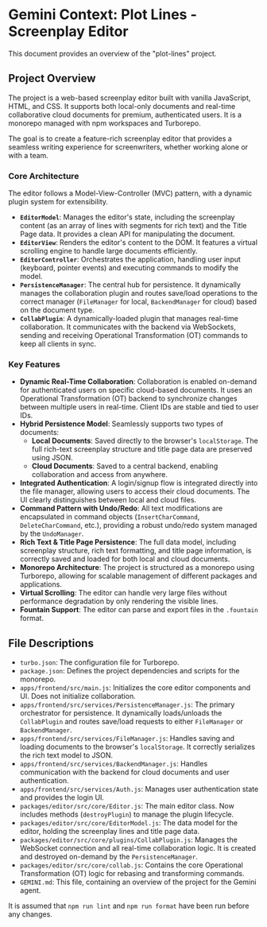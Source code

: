 # Gemini Context: Plot Lines - Screenplay Editor

This document provides an overview of the "plot-lines" project.

## Project Overview

The project is a web-based screenplay editor built with vanilla JavaScript, HTML, and CSS. It supports both local-only documents and real-time collaborative cloud documents for premium, authenticated users. It is a monorepo managed with npm workspaces and Turborepo.

The goal is to create a feature-rich screenplay editor that provides a seamless writing experience for screenwriters, whether working alone or with a team.

### Core Architecture

The editor follows a Model-View-Controller (MVC) pattern, with a dynamic plugin system for extensibility.

-   **`EditorModel`**: Manages the editor's state, including the screenplay content (as an array of lines with segments for rich text) and the Title Page data. It provides a clean API for manipulating the document.
-   **`EditorView`**: Renders the editor's content to the DOM. It features a virtual scrolling engine to handle large documents efficiently.
-   **`EditorController`**: Orchestrates the application, handling user input (keyboard, pointer events) and executing commands to modify the model.
-   **`PersistenceManager`**: The central hub for persistence. It dynamically manages the collaboration plugin and routes save/load operations to the correct manager (`FileManager` for local, `BackendManager` for cloud) based on the document type.
-   **`CollabPlugin`**: A dynamically-loaded plugin that manages real-time collaboration. It communicates with the backend via WebSockets, sending and receiving Operational Transformation (OT) commands to keep all clients in sync.

### Key Features

-   **Dynamic Real-Time Collaboration**: Collaboration is enabled on-demand for authenticated users on specific cloud-based documents. It uses an Operational Transformation (OT) backend to synchronize changes between multiple users in real-time. Client IDs are stable and tied to user IDs.
-   **Hybrid Persistence Model**: Seamlessly supports two types of documents:
    -   **Local Documents**: Saved directly to the browser's `localStorage`. The full rich-text screenplay structure and title page data are preserved using JSON.
    -   **Cloud Documents**: Saved to a central backend, enabling collaboration and access from anywhere.
-   **Integrated Authentication**: A login/signup flow is integrated directly into the file manager, allowing users to access their cloud documents. The UI clearly distinguishes between local and cloud files.
-   **Command Pattern with Undo/Redo**: All text modifications are encapsulated in command objects (`InsertCharCommand`, `DeleteCharCommand`, etc.), providing a robust undo/redo system managed by the `UndoManager`.
-   **Rich Text & Title Page Persistence**: The full data model, including screenplay structure, rich text formatting, and title page information, is correctly saved and loaded for both local and cloud documents.
-   **Monorepo Architecture**: The project is structured as a monorepo using Turborepo, allowing for scalable management of different packages and applications.
-   **Virtual Scrolling**: The editor can handle very large files without performance degradation by only rendering the visible lines.
-   **Fountain Support**: The editor can parse and export files in the `.fountain` format.

## File Descriptions

-   `turbo.json`: The configuration file for Turborepo.
-   `package.json`: Defines the project dependencies and scripts for the monorepo.
-   `apps/frontend/src/main.js`: Initializes the core editor components and UI. Does not initialize collaboration.
-   `apps/frontend/src/services/PersistenceManager.js`: The primary orchestrator for persistence. It dynamically loads/unloads the `CollabPlugin` and routes save/load requests to either `FileManager` or `BackendManager`.
-   `apps/frontend/src/services/FileManager.js`: Handles saving and loading documents to the browser's `localStorage`. It correctly serializes the rich text model to JSON.
-   `apps/frontend/src/services/BackendManager.js`: Handles communication with the backend for cloud documents and user authentication.
-   `apps/frontend/src/services/Auth.js`: Manages user authentication state and provides the login UI.
-   `packages/editor/src/core/Editor.js`: The main editor class. Now includes methods (`destroyPlugin`) to manage the plugin lifecycle.
-   `packages/editor/src/core/EditorModel.js`: The data model for the editor, holding the screenplay lines and title page data.
-   `packages/editor/src/core/plugins/CollabPlugin.js`: Manages the WebSocket connection and all real-time collaboration logic. It is created and destroyed on-demand by the `PersistenceManager`.
-   `packages/editor/src/core/collab.js`: Contains the core Operational Transformation (OT) logic for rebasing and transforming commands.
-   `GEMINI.md`: This file, containing an overview of the project for the Gemini agent.

It is assumed that `npm run lint` and `npm run format` have been run before any changes.